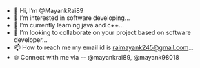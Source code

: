 - 👋 Hi, I’m @MayankRai89
- 👀 I’m interested in software developing...
- 🌱 I’m currently learning java and c++...
- 💞️ I’m looking to collaborate on your project based on software developer...
- 📫 How to reach me my email id is raimayank245@gmail.com...
- 🌐 Connect with me via --
  @mayankrai89, @mayank98018

<!---
MayankRai89/MayankRai89 is a ✨ special ✨ repository because its `README.md` (this file) appears on your GitHub profile.
You can click the Preview link to take a look at your changes.
--->
